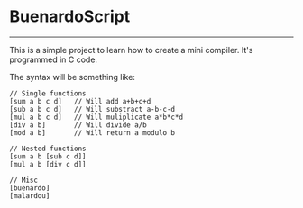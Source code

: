 # BuenardoScript

---

This is a simple project to learn how to create a mini compiler.
It's programmed in C code.

The syntax will be something like:
```
// Single functions
[sum a b c d]   // Will add a+b+c+d
[sub a b c d]   // Will substract a-b-c-d
[mul a b c d]   // Will muliplicate a*b*c*d
[div a b]       // Will divide a/b
[mod a b]       // Will return a modulo b

// Nested functions
[sum a b [sub c d]]
[mul a b [div c d]]

// Misc
[buenardo]
[malardou]
```